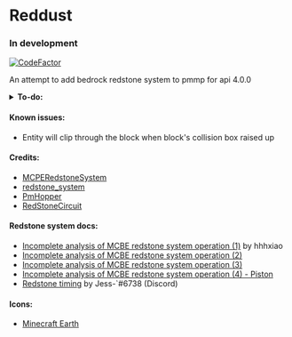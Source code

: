 # Reddust
### In development 
[![CodeFactor](https://www.codefactor.io/repository/github/ntt1906/reddust/badge)](https://www.codefactor.io/repository/github/ntt1906/reddust)

An attempt to add bedrock redstone system to pmmp for api 4.0.0

<details> 
	<summary><strong>To-do:</strong></summary>
  
- Redstone component: :x:
  - [x] Hopper
  - [x] Composter
  - [ ] Observer
  - [ ] Redstone Wire / Redstone Dust
  - [ ] Redstone Torch
  - [ ] Redstone Comparator
  - [ ] Redstone Repeater
  - [ ] Daylight Sensor
  - [ ] Dropper
  - [ ] Dispenser
  - [ ] Target block
  - [ ] Piston
  - [ ] Sticky Piston
  - [ ] Note block
  - [ ] Juke block
  - [ ] Lantern
- Redstone Circuit: :x:
  - [ ] Circuit System
  - [ ] Circuit Handler
  - [ ] Circuit point
  - [ ] Circuit List
- Wiki pages and documents: :x:
- ?
</details>

#### Known issues:
- Entity will clip through the block when block's collision box raised up

#### Credits:

- [MCPERedstoneSystem](https://github.com/hhhxiao/MCBERedstoneSystem)
- [redstone_system](https://github.com/Earthcomputer/redstone_system)
- [PmHopper](https://github.com/Muqsit/PMHopper)
- [RedStoneCircuit](https://github.com/tedo0627/RedstoneCircuit_PMMP-Plugin)

#### Redstone system docs:
- [Incomplete analysis of MCBE redstone system operation (1)](https://github.com/NTT1906/Reddust/wiki/Incomplete-analysis-of-MCBE-redstone-system-operation-(1)) by hhhxiao
- [Incomplete analysis of MCBE redstone system operation (2)](https://github.com/NTT1906/Reddust/wiki/Incomplete-analysis-of-MCBE-redstone-system-operation-(2))
- [Incomplete analysis of MCBE redstone system operation (3)](https://github.com/NTT1906/Reddust/wiki/Incomplete-analysis-of-MCBE-redstone-system-operation-(3))
- [Incomplete analysis of MCBE redstone system operation (4) - Piston](https://github.com/NTT1906/Reddust/wiki/Incomplete-analysis-of-MCBE-redstone-system-operation-(4)---Piston)
- [Redstone timing](https://docs.google.com/document/d/1vUvBWUIS_2iL5SK3T3lhHBZZlrWIxHNRyAt1Cf92LA8/edit?usp=drivesdk) by Jess-`#6738 (Discord)

#### Icons:
- [Minecraft Earth](https://minecraft-earth.fandom.com/wiki/Redstone_Dust)
